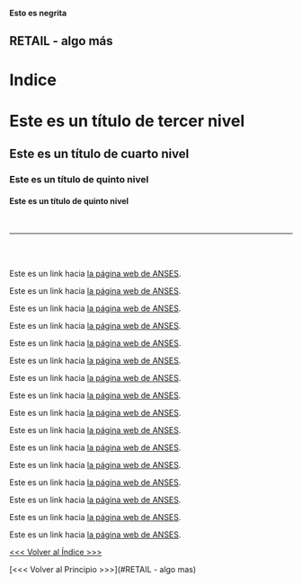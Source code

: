 **Esto es negrita**

## RETAIL - algo más

# Indice

# Este es un título de tercer nivel

## Este es un título de cuarto nivel

### Este es un título de quinto nivel

#### Este es un título de quinto nivel

<br>

___

<br>

<br>

Este es un link hacia [la página web de ANSES](https://www.anses.gob.ar/).


Este es un link hacia [la página web de ANSES](blank:#https://www.anses.gob.ar/).


Este es un link hacia [la página web de ANSES](https://www.anses.gob.ar/).


Este es un link hacia [la página web de ANSES](blank:#https://www.anses.gob.ar/).


Este es un link hacia [la página web de ANSES](https://www.anses.gob.ar/).


Este es un link hacia [la página web de ANSES](blank:#https://www.anses.gob.ar/).


Este es un link hacia [la página web de ANSES](https://www.anses.gob.ar/).


Este es un link hacia [la página web de ANSES](blank:#https://www.anses.gob.ar/).


Este es un link hacia [la página web de ANSES](https://www.anses.gob.ar/).


Este es un link hacia [la página web de ANSES](blank:#https://www.anses.gob.ar/).


Este es un link hacia [la página web de ANSES](https://www.anses.gob.ar/).


Este es un link hacia [la página web de ANSES](blank:#https://www.anses.gob.ar/).


Este es un link hacia [la página web de ANSES](https://www.anses.gob.ar/).


Este es un link hacia [la página web de ANSES](blank:#https://www.anses.gob.ar/).


Este es un link hacia [la página web de ANSES](https://www.anses.gob.ar/).


Este es un link hacia [la página web de ANSES](blank:#https://www.anses.gob.ar/).


[<<< Volver al Índice >>>](#Indice)

[<<< Volver al Principio >>>](#RETAIL - algo mas)
